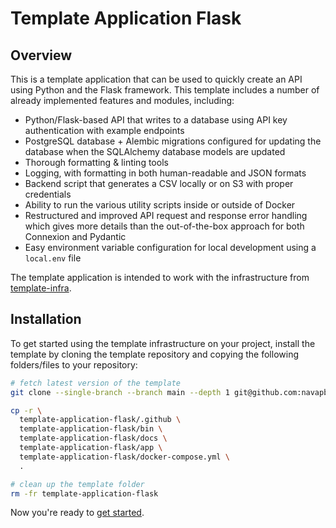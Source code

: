 # Template Application Flask

## Overview

This is a template application that can be used to quickly create an API using Python and the Flask framework. This template includes a number of already implemented features and modules, including:

* Python/Flask-based API that writes to a database using API key authentication with example endpoints
* PostgreSQL database + Alembic migrations configured for updating the database when the SQLAlchemy database models are updated
* Thorough formatting & linting tools
* Logging, with formatting in both human-readable and JSON formats
* Backend script that generates a CSV locally or on S3 with proper credentials
* Ability to run the various utility scripts inside or outside of Docker
* Restructured and improved API request and response error handling which gives more details than the out-of-the-box approach for both Connexion and Pydantic
* Easy environment variable configuration for local development using a `local.env` file

The template application is intended to work with the infrastructure from [template-infra](https://github.com/navapbc/template-infra).

## Installation

To get started using the template infrastructure on your project, install the template by cloning the template repository and copying the following folders/files to your repository:

```bash
# fetch latest version of the template
git clone --single-branch --branch main --depth 1 git@github.com:navapbc/template-application-flask.git

cp -r \
  template-application-flask/.github \
  template-application-flask/bin \
  template-application-flask/docs \
  template-application-flask/app \
  template-application-flask/docker-compose.yml \
  .

# clean up the template folder
rm -fr template-application-flask
```

Now you're ready to [get started](/docs/app/getting-started.md).
